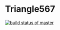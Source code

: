 # Triangle567
[![build status of master](https://travis-ci.org/ealofi3/Triangle567.svg?branch=master)](https://travis-ci.org/ealofi3/Triangle567)
